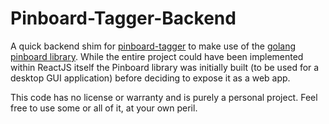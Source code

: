 # Pinboard-Tagger-Backend

A quick backend shim for [pinboard-tagger](https://github.com/drags/pinboard-tagger) to make use of the [golang pinboard library](https://github.com/drags/pinboard). While the entire project could have been implemented within ReactJS itself the Pinboard library was initially built (to be used for a desktop GUI application) before deciding to expose it as a web app.

This code has no license or warranty and is purely a personal project. Feel free to use some or all of it, at your own peril.
